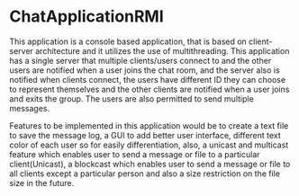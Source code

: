 # ChatApplicationRMI

This application is a console based application, that is based on client-server architecture and it utilizes the use of multithreading. This application has a single server that multiple clients/users connect to and the other users are notified when a user joins the chat room, and the server also is notified when clients connect, the users have different ID they can choose to represent themselves and the other clients are notified when a user joins and exits the group. The users are also permitted to send multiple messages. 

Features to be implemented in this application would be to create a text file to save the message log, a GUI to add better user interface, different text color of each user so for easily differentiation, also, a unicast and multicast feature which enables user to send a message or file to a particular client(Unicast), a blockcast which enables user to send a message or file to all clients except a particular person and also a size restriction on the file size in the future. 


	

